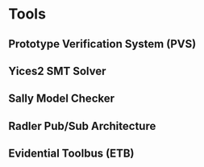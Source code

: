 # Tools

## Prototype Verification System (PVS)

## Yices2 SMT Solver

## Sally Model Checker

## Radler Pub/Sub Architecture

## Evidential Toolbus (ETB)